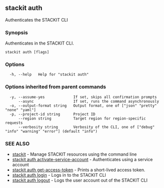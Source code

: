 ## stackit auth

Authenticates the STACKIT CLI

### Synopsis

Authenticates in the STACKIT CLI.

```
stackit auth [flags]
```

### Options

```
  -h, --help   Help for "stackit auth"
```

### Options inherited from parent commands

```
  -y, --assume-yes             If set, skips all confirmation prompts
      --async                  If set, runs the command asynchronously
  -o, --output-format string   Output format, one of ["json" "pretty" "none" "yaml"]
  -p, --project-id string      Project ID
      --region string          Target region for region-specific requests
      --verbosity string       Verbosity of the CLI, one of ["debug" "info" "warning" "error"] (default "info")
```

### SEE ALSO

* [stackit](./stackit.md)	 - Manage STACKIT resources using the command line
* [stackit auth activate-service-account](./stackit_auth_activate-service-account.md)	 - Authenticates using a service account
* [stackit auth get-access-token](./stackit_auth_get-access-token.md)	 - Prints a short-lived access token.
* [stackit auth login](./stackit_auth_login.md)	 - Logs in to the STACKIT CLI
* [stackit auth logout](./stackit_auth_logout.md)	 - Logs the user account out of the STACKIT CLI

